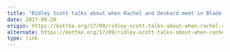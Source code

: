 ```yaml
---
title: "Ridley Scott talks about when Rachel and Deckard meet in Blade Runner"
date: 2017-09-20
origin: https://kottke.org/17/09/ridley-scott-talks-about-when-rachel-and-deckard-meet-in-blade-runner
alternate: https://kottke.org/17/09/ridley-scott-talks-about-when-rachel-and-deckard-meet-in-blade-runner
type: link
---
```


